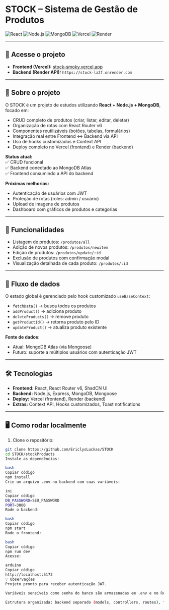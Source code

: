 # STOCK – Sistema de Gestão de Produtos

![React](https://img.shields.io/badge/React-20232A?style=for-the-badge&logo=react&logoColor=61DAFB)
![Node.js](https://img.shields.io/badge/Node.js-339933?style=for-the-badge&logo=nodedotjs&logoColor=white)
![MongoDB](https://img.shields.io/badge/MongoDB-47A248?style=for-the-badge&logo=mongodb&logoColor=white)
![Vercel](https://img.shields.io/badge/Vercel-000000?style=for-the-badge&logo=vercel&logoColor=white)
![Render](https://img.shields.io/badge/Render-00B0F0?style=for-the-badge&logo=render&logoColor=white)

---

## 🔗 Acesse o projeto

- **Frontend (Vercel):** [stock-smoky.vercel.app](https://stock-smoky.vercel.app)  
- **Backend (Render API):** `https://stock-la2f.onrender.com`  

---

## 🧩 Sobre o projeto

O STOCK é um projeto de estudos utilizando **React + Node.js + MongoDB**, focado em:

- CRUD completo de produtos (criar, listar, editar, deletar)
- Organização de rotas com React Router v6
- Componentes reutilizáveis (botões, tabelas, formulários)
- Integração real entre Frontend ↔ Backend via API
- Uso de hooks customizados e Context API
- Deploy completo no Vercel (frontend) e Render (backend)

**Status atual:**  
✅ CRUD funcional  
✅ Backend conectado ao MongoDB Atlas  
✅ Frontend consumindo a API do backend  

**Próximas melhorias:**  
- Autenticação de usuários com JWT  
- Proteção de rotas (roles: admin / usuário)  
- Upload de imagens de produtos  
- Dashboard com gráficos de produtos e categorias  

---

## 🚀 Funcionalidades

- Listagem de produtos: `/produtos/all`  
- Adição de novos produtos: `/produtos/newitem`  
- Edição de produtos: `/produtos/update/:id`  
- Exclusão de produtos com confirmação modal  
- Visualização detalhada de cada produto: `/produtos/:id`  

---

## 🔄 Fluxo de dados

O estado global é gerenciado pelo hook customizado `useBaseContext`:

- `fetchData()` → busca todos os produtos  
- `addProduct()` → adiciona produto  
- `deleteProducts()` → remove produto  
- `getProductId()` → retorna produto pelo ID  
- `updateProduct()` → atualiza produto existente  

**Fonte de dados:**  
- Atual: MongoDB Atlas (via Mongoose)  
- Futuro: suporte a múltiplos usuários com autenticação JWT  

---

## 🛠️ Tecnologias

- **Frontend:** React, React Router v6, ShadCN UI  
- **Backend:** Node.js, Express, MongoDB, Mongoose  
- **Deploy:** Vercel (frontend), Render (backend)  
- **Extras:** Context API, Hooks customizados, Toast notifications  

---

## 🖥️ Como rodar localmente

1. Clone o repositório:

```bash
git clone https://github.com/EriclysLuckas/STOCK
cd STOCK/stockProducts
Instale as dependências:

bash
Copiar código
npm install
Crie um arquivo .env no backend com suas variáveis:

ini
Copiar código
DB_PASSWORD=SEU_PASSWORD
PORT=3000
Rode o backend:

bash
Copiar código
npm start
Rode o frontend:

bash
Copiar código
npm run dev
Acesse:

arduino
Copiar código
http://localhost:5173
💡 Observações
Projeto pronto para receber autenticação JWT.

Variáveis sensíveis como senha do banco são armazenadas em .env e no Render Environment Variables.

Estrutura organizada: backend separado (models, controllers, routes), frontend modularizado por páginas e componentes.
